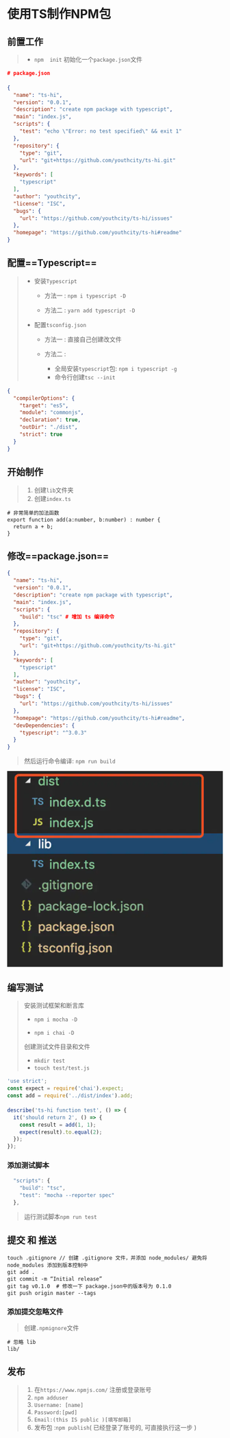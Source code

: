 # 使用TS制作NPM包

## 前置工作

> - `npm  init` 初始化一个`package.json`文件

```json
# package.json

{
  "name": "ts-hi",
  "version": "0.0.1",
  "description": "create npm package with typescript",
  "main": "index.js",
  "scripts": {
    "test": "echo \"Error: no test specified\" && exit 1"
  },
  "repository": {
    "type": "git",
    "url": "git+https://github.com/youthcity/ts-hi.git"
  },
  "keywords": [
    "typescript"
  ],
  "author": "youthcity",
  "license": "ISC",
  "bugs": {
    "url": "https://github.com/youthcity/ts-hi/issues"
  },
  "homepage": "https://github.com/youthcity/ts-hi#readme"
}
```

## 配置==Typescript==

> - 安装`Typescript`
>
>   - 方法一 : `npm i typescript -D`
>
>   - 方法二 : `yarn add typescript -D`
>
> - 配置`tsconfig.json`
>
>   - 方法一 : 直接自己创建改文件
>
>   - 方法二 :
>     - 全局安装`typescript`包: `npm i typescript -g`
>     - 命令行创建`tsc --init`

```json
{
  "compilerOptions": {
    "target": "es5",
    "module": "commonjs",
    "declaration": true,
    "outDir": "./dist",
    "strict": true
  }
}
```

## 开始制作

> 1. 创建`lib`文件夹
> 2. 创建`index.ts`

```tsx
# 非常简单的加法函数
export function add(a:number, b:number) : number {
  return a + b;
}
```

## 修改==package.json==

```json
{
  "name": "ts-hi",
  "version": "0.0.1",
  "description": "create npm package with typescript",
  "main": "index.js",
  "scripts": {
    "build": "tsc" # 增加 ts 编译命令
  },
  "repository": {
    "type": "git",
    "url": "git+https://github.com/youthcity/ts-hi.git"
  },
  "keywords": [
    "typescript"
  ],
  "author": "youthcity",
  "license": "ISC",
  "bugs": {
    "url": "https://github.com/youthcity/ts-hi/issues"
  },
  "homepage": "https://github.com/youthcity/ts-hi#readme",
  "devDependencies": {
    "typescript": "^3.0.3"
  }
}
```

> 然后运行命令编译: `npm run build`

![image-20210603112139825](ts.assets/image-20210603112139825-1622690502121.png)

## 编写测试

> 安装测试框架和断言库
>
> - `npm i mocha -D`
>
> - `npm i chai -D`
>
> 创建测试文件目录和文件
>
> - `mkdir test`
> - `touch test/test.js`

```js
'use strict';
const expect = require('chai').expect;
const add = require('../dist/index').add;

describe('ts-hi function test', () => {
  it('should return 2', () => {
    const result = add(1, 1);
    expect(result).to.equal(2);
  });
});
```

### 添加测试脚本

```js
  "scripts": {
    "build": "tsc",
    "test": "mocha --reporter spec"
  },
```

> 运行测试脚本`npm run test`

## 提交 和 推送

```shell
touch .gitignore // 创建 .gitignore 文件，并添加 node_modules/ 避免将node_modules 添加到版本控制中
git add . 
git commit -m “Initial release”
git tag v0.1.0  # 修改一下 package.json中的版本号为 0.1.0
git push origin master --tags
```

### 添加提交忽略文件

> 创建`.npmignore`文件

```shell
# 忽略 lib
lib/
```

## 发布

> 1. 在`https://www.npmjs.com/` 注册或登录账号
> 2. `npm adduser`
> 3. `Username: [name]`
> 4. `Password:[pwd]`
> 5. `Email:(this IS public )[填写邮箱]`
> 6. 发布包 :`npm publish`( 已经登录了账号的, 可直接执行这一步 )

